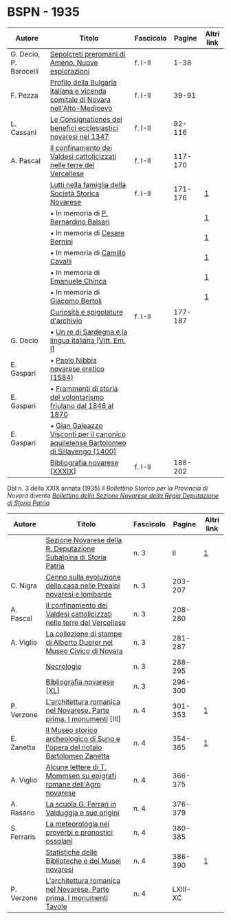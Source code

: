 # BSPN - 1935

| Autore                 | Titolo                                                                                                                                    | Fascicolo | Pagine  | Altri link                                             |
|------------------------|-------------------------------------------------------------------------------------------------------------------------------------------|-----------|---------|--------------------------------------------------------|
| G. Decio, P. Barocelli | [Sepolcreti preromani di Ameno. Nuove esplorazioni](https://en.calameo.com/read/007260735efb3a26bc083)                                    | f. I-II   | 1-38    |                                                        |
| F. Pezza               | [Profilo della Bulgaria italiana e vicenda comitale di Novara nell'Alto-Medioevo](https://en.calameo.com/read/007260735efb3a26bc083)      | f. I-II   | 39-91   |                                                        |
| L. Cassani             | [Le Consignationes dei benefici ecclesiastici novaresi nel 1347](https://en.calameo.com/read/007260735efb3a26bc083)                       | f. I-II   | 92-116  |                                                        |
| A. Pascal              | [Il confinamento dei Valdesi cattolicizzati nelle terre del Vercellese](https://en.calameo.com/read/007260735efb3a26bc083)                | f. I-II   | 117-170 |                                                        |
|                        | [Lutti nella famiglia della Società Storica Novarese](http://www.ssno.it/BSPNo/bspn_not35.html#351)                                       | f. I-II   | 171-176 | [1](https://en.calameo.com/read/007260735efb3a26bc083) |
|                        | • In memoria di [P. Bernardino Balsari](http://www.ssno.it/BSPNo/bspn_not35.html#351bals)                                                 |           |         | [1](https://en.calameo.com/read/007260735efb3a26bc083) |
|                        | • In memoria di [Cesare Bernini](http://www.ssno.it/BSPNo/bspn_not35.html#351bern)                                                        |           |         | [1](https://en.calameo.com/read/007260735efb3a26bc083) |
|                        | • In memoria di [Camillo Cavalli](http://www.ssno.it/BSPNo/bspn_not35.html#351cava)                                                       |           |         | [1](https://en.calameo.com/read/007260735efb3a26bc083) |
|                        | • In memoria di [Emanuele Chinca](http://www.ssno.it/BSPNo/bspn_not35.html#351chin)                                                       |           |         | [1](https://en.calameo.com/read/007260735efb3a26bc083) |
|                        | • In memoria di [Giacomo Bertoli](http://www.ssno.it/BSPNo/bspn_not35.html#351bert)                                                       |           |         | [1](https://en.calameo.com/read/007260735efb3a26bc083) |
|                        | [Curiosità e spigolature d'archivio](https://en.calameo.com/read/007260735efb3a26bc083)                                                   | f. I-II   | 177-187 |                                                        |
| G. Decio               | • [Un re di Sardegna e la lingua italiana [Vitt. Em. I]](https://en.calameo.com/read/007260735efb3a26bc083)                               |           |         |                                                        |
| E. Gaspari             | • [Paolo Nibbia novarese eretico (1584)](https://en.calameo.com/read/007260735efb3a26bc083)                                               |           |         |                                                        |
| E. Gaspari             | • [Frammenti di storia del volontarismo friulano dal 1848 al 1870](https://en.calameo.com/read/007260735efb3a26bc083)                     |           |         |                                                        |
| E. Gaspari             | • [Gian Galeazzo Visconti per il canonico aquileiense Bartolomeo di Sillavengo (1400)](https://en.calameo.com/read/007260735efb3a26bc083) |           |         |                                                        |
|                        | [Bibliografia novarese [XXXIX]](https://en.calameo.com/read/007260735efb3a26bc083)                                                        | f. I-II   | 188-202 |                                                        |

Dal n. 3 della XXIX annata (1935) il *Bollettino Storico per la Provincia di Novara* diventa
*[Bollettino della Sezione Novarese della Regia Deputazione di Storia Patria](http://www.ssno.it/BSPNo/bspn_boll.html#indbspno)*

| Autore      | Titolo                                                                                                                     | Fascicolo | Pagine   | Altri link                                             |
|-------------|----------------------------------------------------------------------------------------------------------------------------|-----------|----------|--------------------------------------------------------|
|             | [Sezione Novarese della R. Deputazione Subalpina di Storia Patria](http://www.ssno.it/BSPNo/bspn_not35.html#353)           | n. 3      | II       | [1](https://en.calameo.com/read/0072607352e6d39ef7568) |
| C. Nigra    | [Cenno sulla evoluzione della casa nelle Prealpi novaresi e lombarde](https://en.calameo.com/read/0072607352e6d39ef7568)   | n. 3      | 203-207  |                                                        |
| A. Pascal   | [Il confinamento dei Valdesi cattolicizzati nelle terre del Vercellese](https://en.calameo.com/read/0072607352e6d39ef7568) | n. 3      | 208-280  |                                                        |
| A. Viglio   | [La collezione di stampe di Alberto Duerer nel Museo Civico di Novara](https://en.calameo.com/read/0072607352e6d39ef7568)  | n. 3      | 281-287  |                                                        |
|             | [Necrologie](https://en.calameo.com/read/0072607352e6d39ef7568)                                                            | n. 3      | 288-295  |                                                        |
|             | [Bibliografia novarese [XL]](https://en.calameo.com/read/0072607352e6d39ef7568)                                            | n. 3      | 296-300  |                                                        |
| P. Verzone  | [L'architettura romanica nel Novarese. Parte prima. I monumenti](http://www.ssno.it/BSPNo/bspn_aromnov.html#XXIX) [III]    | n. 4      | 301-353  | [1](https://en.calameo.com/read/007260735d2ff20d23855) |
| E. Zanetta  | [Il Museo storico archeologico di Suno e l'opera del notaio Bartolomeo Zanetta](http://www.ssno.it/BSPNo/bspn_suno.html)   | n. 4      | 354-365  | [1](https://en.calameo.com/read/007260735d2ff20d23855) |
| A. Viglio   | [Alcune lettere di T. Mommsen su epigrafi romane dell'Agro novarese](https://en.calameo.com/read/007260735d2ff20d23855)    | n. 4      | 366-375  |                                                        |
| A. Rasario  | [La scuola G. Ferrari in Valduggia e sue origini](https://en.calameo.com/read/007260735d2ff20d23855)                       | n. 4      | 376-379  |                                                        |
| S. Ferraris | [La meteorologia nei proverbi e pronostici ossolani](https://en.calameo.com/read/007260735d2ff20d23855)                    | n. 4      | 380-385  |                                                        |
|             | [Statistiche delle Biblioteche e dei Musei novaresi](http://www.ssno.it/BSPNo/bspn_not35.html#354)                         | n. 4      | 386-390  | [1](https://en.calameo.com/read/007260735d2ff20d23855) |
| P. Verzone  | [L'architettura romanica nel Novarese. Parte prima. I monumenti Tavole](https://en.calameo.com/read/007260735d2ff20d23855) | n. 4      | LXIII-XC |                                                        |
